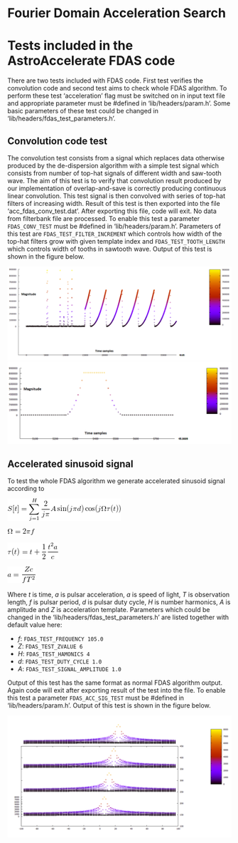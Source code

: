 # **Fourier Domain Acceleration Search**

# Tests included in the AstroAccelerate FDAS code

There are two tests included with FDAS code. First test verifies the convolution code and second test aims to check whole FDAS algorithm. To perform these test ‘acceleration’ flag must be switched on in input text file and appropriate parameter must be #defined in ‘lib/headers/param.h’. Some basic parameters of these test could be changed in ‘lib/headers/fdas_test_parameters.h’. 

## Convolution code test
The convolution test consists from a signal which replaces data otherwise produced by the de-dispersion algorithm with a simple test signal which consists from number of top-hat signals of different width and saw-tooth wave. The aim of this test is to verify that convolution result produced by our implementation of overlap-and-save is correctly producing continuous linear convolution. This test signal is then convolved with series of top-hat filters of increasing width. Result of this test is then exported into the file ‘acc_fdas_conv_test.dat’. After exporting this file, code will exit. No data from filterbank file are processed. To enable this test a parameter `FDAS_CONV_TEST` must be #defined in ‘lib/headers/param.h’. Parameters of this test are `FDAS_TEST_FILTER_INCREMENT` which controls how width of the top-hat filters grow with given template index and `FDAS_TEST_TOOTH_LENGTH` which controls width of tooths in sawtooth wave. Output of this test is shown in the figure below.

![](https://github.com/AstroAccelerateOrg/images/blob/master/wiki/FDAS/simple_convolution_test.png)
![](https://github.com/AstroAccelerateOrg/images/blob/master/wiki/FDAS/tophat_signal.png)

## Accelerated sinusoid signal
To test the whole FDAS algorithm we generate accelerated sinusoid signal according to

![](https://github.com/AstroAccelerateOrg/images/blob/master/wiki/FDAS/f1.png)

![](https://github.com/AstroAccelerateOrg/images/blob/master/wiki/FDAS/f2.png)

![](https://github.com/AstroAccelerateOrg/images/blob/master/wiki/FDAS/f3.png)

![](https://github.com/AstroAccelerateOrg/images/blob/master/wiki/FDAS/f4.png)


Where *t* is time, *a* is pulsar acceleration, *a* is speed of light, *T* is observation length, *f* is pulsar period, *d* is pulsar duty cycle, *H* is number harmonics, *A* is amplitude and *Z* is acceleration template. Parameters which could be changed in the ‘lib/headers/fdas_test_parameters.h’ are listed together with default value here:

* *f*: `FDAS_TEST_FREQUENCY 105.0`
* *Z*: `FDAS_TEST_ZVALUE 6`
* *H*: `FDAS_TEST_HAMONICS 4`
* *d*: `FDAS_TEST_DUTY_CYCLE 1.0`
* *A*: `FDAS_TEST_SIGNAL_AMPLITUDE 1.0`

Output of this test has the same format as normal FDAS algorithm output. Again code will exit after exporting result of the test into the file. To enable this test a parameter `FDAS_ACC_SIG_TEST` must be #defined in ‘lib/headers/param.h’. Output of this test is shown in the figure below.

![](https://github.com/AstroAccelerateOrg/images/blob/master/wiki/FDAS/acceleration_test_plane.png)
